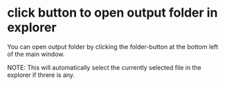 # click button to open output folder in explorer
You can open output folder by clicking the folder-button at the bottom left of the main window.

NOTE: This will automatically select the currently selected file in the explorer if threre is any.

